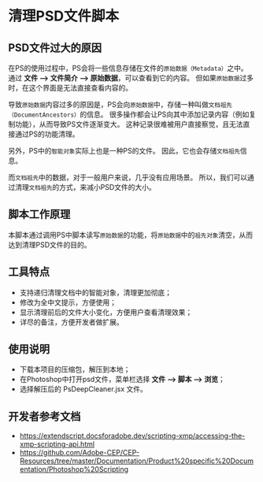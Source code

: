 # 清理PSD文件脚本

## PSD文件过大的原因

在PS的使用过程中，PS会将一些信息存储在文件的`原始数据（Metadata）`之中。
通过 **文件 --> 文件简介 --> 原始数据**，可以查看到它的内容。
但如果`原始数据`过多时，在这个界面是无法直接查看内容的。

导致`原始数据`内容过多的原因是，PS会向`原始数据`中，存储一种叫做`文档祖先（DocumentAncestors）`的信息。
很多操作都会让PS向其中添加记录内容（例如复制功能），从而导致PS文件逐渐变大。
这种记录很难被用户直接察觉，且无法直接通过PS的功能清理。

另外，PS中的`智能对象`实际上也是一种PS的文件。
因此，它也会存储`文档祖先`信息。

而`文档祖先`中的数据，对于一般用户来说，几乎没有应用场景。
所以，我们可以通过清理`文档祖先`的方式，来减小PSD文件的大小。

## 脚本工作原理

本脚本通过调用PS中脚本读写`原始数据`的功能，将`原始数据`中的`祖先对象`清空，从而达到清理PSD文件的目的。

## 工具特点

- 支持递归清理文档中的智能对象，清理更加彻底；
- 修改为全中文提示，方便使用；
- 显示清理前后的文件大小变化，方便用户查看清理效果；
- 详尽的备注，方便开发者做扩展。

## 使用说明

* 下载本项目的压缩包，解压到本地；
* 在Photoshop中打开psd文件，菜单栏选择 **文件 --> 脚本 --> 浏览**；
* 选择解压后的 PsDeepCleaner.jsx 文件。

## 开发者参考文档

- https://extendscript.docsforadobe.dev/scripting-xmp/accessing-the-xmp-scripting-api.html
- https://github.com/Adobe-CEP/CEP-Resources/tree/master/Documentation/Product%20specific%20Documentation/Photoshop%20Scripting